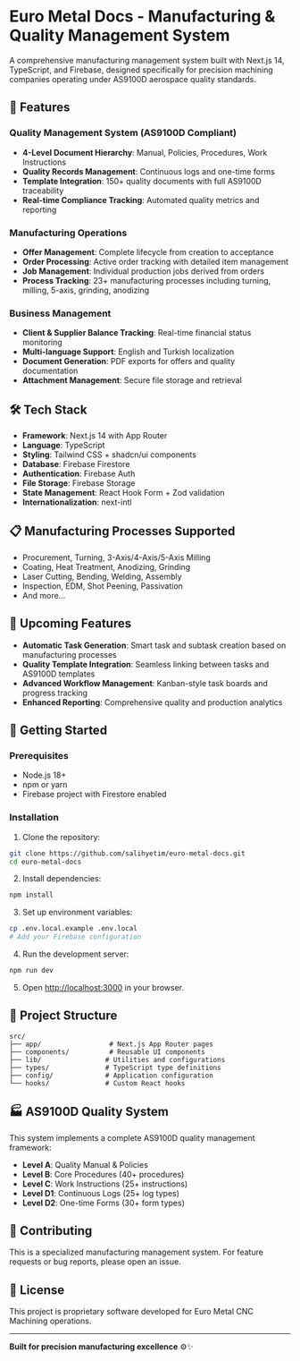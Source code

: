 # Euro Metal Docs - Manufacturing & Quality Management System

A comprehensive manufacturing management system built with Next.js 14, TypeScript, and Firebase, designed specifically for precision machining companies operating under AS9100D aerospace quality standards.

## 🚀 Features

### Quality Management System (AS9100D Compliant)
- **4-Level Document Hierarchy**: Manual, Policies, Procedures, Work Instructions
- **Quality Records Management**: Continuous logs and one-time forms
- **Template Integration**: 150+ quality documents with full AS9100D traceability
- **Real-time Compliance Tracking**: Automated quality metrics and reporting

### Manufacturing Operations
- **Offer Management**: Complete lifecycle from creation to acceptance
- **Order Processing**: Active order tracking with detailed item management
- **Job Management**: Individual production jobs derived from orders
- **Process Tracking**: 23+ manufacturing processes including turning, milling, 5-axis, grinding, anodizing

### Business Management
- **Client & Supplier Balance Tracking**: Real-time financial status monitoring
- **Multi-language Support**: English and Turkish localization
- **Document Generation**: PDF exports for offers and quality documentation
- **Attachment Management**: Secure file storage and retrieval

## 🛠 Tech Stack

- **Framework**: Next.js 14 with App Router
- **Language**: TypeScript
- **Styling**: Tailwind CSS + shadcn/ui components
- **Database**: Firebase Firestore
- **Authentication**: Firebase Auth
- **File Storage**: Firebase Storage
- **State Management**: React Hook Form + Zod validation
- **Internationalization**: next-intl

## 📋 Manufacturing Processes Supported

- Procurement, Turning, 3-Axis/4-Axis/5-Axis Milling
- Coating, Heat Treatment, Anodizing, Grinding
- Laser Cutting, Bending, Welding, Assembly
- Inspection, EDM, Shot Peening, Passivation
- And more...

## 🚧 Upcoming Features

- **Automatic Task Generation**: Smart task and subtask creation based on manufacturing processes
- **Quality Template Integration**: Seamless linking between tasks and AS9100D templates
- **Advanced Workflow Management**: Kanban-style task boards and progress tracking
- **Enhanced Reporting**: Comprehensive quality and production analytics

## 🔧 Getting Started

### Prerequisites
- Node.js 18+ 
- npm or yarn
- Firebase project with Firestore enabled

### Installation

1. Clone the repository:
```bash
git clone https://github.com/salihyetim/euro-metal-docs.git
cd euro-metal-docs
```

2. Install dependencies:
```bash
npm install
```

3. Set up environment variables:
```bash
cp .env.local.example .env.local
# Add your Firebase configuration
```

4. Run the development server:
```bash
npm run dev
```

5. Open [http://localhost:3000](http://localhost:3000) in your browser.

## 📁 Project Structure

```
src/
├── app/                 # Next.js App Router pages
├── components/          # Reusable UI components
├── lib/                # Utilities and configurations
├── types/              # TypeScript type definitions
├── config/             # Application configuration
└── hooks/              # Custom React hooks
```

## 🏭 AS9100D Quality System

This system implements a complete AS9100D quality management framework:

- **Level A**: Quality Manual & Policies
- **Level B**: Core Procedures (40+ procedures)
- **Level C**: Work Instructions (25+ instructions)  
- **Level D1**: Continuous Logs (25+ log types)
- **Level D2**: One-time Forms (30+ form types)

## 🤝 Contributing

This is a specialized manufacturing management system. For feature requests or bug reports, please open an issue.

## 📄 License

This project is proprietary software developed for Euro Metal CNC Machining operations.

---

**Built for precision manufacturing excellence** ⚙️✨
